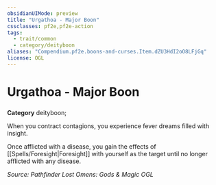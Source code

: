 ```yaml
---
obsidianUIMode: preview
title: "Urgathoa - Major Boon"
cssclasses: pf2e,pf2e-action
tags:
  - trait/common
  - category/deityboon
aliases: "Compendium.pf2e.boons-and-curses.Item.dZU3HdI2oO8LFjGq"
license: OGL
---
```

# Urgathoa - Major Boon

### 

**Category** deityboon; 




When you contract contagions, you experience fever dreams filled with insight.

Once afflicted with a disease, you gain the effects of [[Spells/Foresight|Foresight]] with yourself as the target until no longer afflicted with any disease.

*Source: Pathfinder Lost Omens: Gods & Magic*
*OGL*